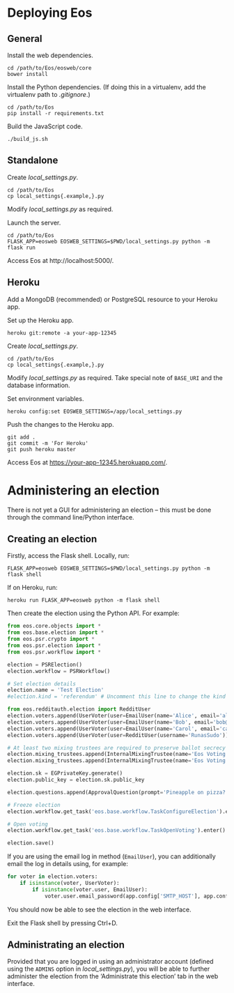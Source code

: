 # Deploying Eos

## General

Install the web dependencies.

    cd /path/to/Eos/eosweb/core
    bower install

Install the Python dependencies. (If doing this in a virtualenv, add the virtualenv path to *.gitignore*.)

    cd /path/to/Eos
    pip install -r requirements.txt

Build the JavaScript code.

    ./build_js.sh

## Standalone

Create *local_settings.py*.

    cd /path/to/Eos
    cp local_settings{.example,}.py

Modify *local_settings.py* as required.

Launch the server.

    cd /path/to/Eos
    FLASK_APP=eosweb EOSWEB_SETTINGS=$PWD/local_settings.py python -m flask run

Access Eos at http://localhost:5000/.

## Heroku

Add a MongoDB (recommended) or PostgreSQL resource to your Heroku app.

Set up the Heroku app.

    heroku git:remote -a your-app-12345

Create *local_settings.py*.

    cd /path/to/Eos
    cp local_settings{.example,}.py

Modify *local_settings.py* as required. Take special note of `BASE_URI` and the database information.

Set environment variables.

    heroku config:set EOSWEB_SETTINGS=/app/local_settings.py

Push the changes to the Heroku app.

    git add .
    git commit -m 'For Heroku'
    git push heroku master

Access Eos at https://your-app-12345.herokuapp.com/.

# Administering an election

There is not yet a GUI for administering an election – this must be done through the command line/Python interface.

## Creating an election

Firstly, access the Flask shell. Locally, run:

    FLASK_APP=eosweb EOSWEB_SETTINGS=$PWD/local_settings.py python -m flask shell

If on Heroku, run:

    heroku run FLASK_APP=eosweb python -m flask shell

Then create the election using the Python API. For example:

```python
from eos.core.objects import *
from eos.base.election import *
from eos.psr.crypto import *
from eos.psr.election import *
from eos.psr.workflow import *

election = PSRElection()
election.workflow = PSRWorkflow()

# Set election details
election.name = 'Test Election'
#election.kind = 'referendum' # Uncomment this line to change the kind of vote being held

from eos.redditauth.election import RedditUser
election.voters.append(UserVoter(user=EmailUser(name='Alice', email='alice@localhost')))
election.voters.append(UserVoter(user=EmailUser(name='Bob', email='bob@localhost')))
election.voters.append(UserVoter(user=EmailUser(name='Carol', email='carol@localhost')))
election.voters.append(UserVoter(user=RedditUser(username='RunasSudo')))

# At least two mixing trustees are required to preserve ballot secrecy
election.mixing_trustees.append(InternalMixingTrustee(name='Eos Voting'))
election.mixing_trustees.append(InternalMixingTrustee(name='Eos Voting'))

election.sk = EGPrivateKey.generate()
election.public_key = election.sk.public_key

election.questions.append(ApprovalQuestion(prompt='Pineapple on pizza?', choices=['Yes', 'No'], min_choices=0, max_choices=1))

# Freeze election
election.workflow.get_task('eos.base.workflow.TaskConfigureElection').enter()

# Open voting
election.workflow.get_task('eos.base.workflow.TaskOpenVoting').enter()

election.save()
```

If you are using the email log in method (`EmailUser`), you can additionally email the log in details using, for example:

```python
for voter in election.voters:
    if isinstance(voter, UserVoter):
        if isinstance(voter.user, EmailUser):
            voter.user.email_password(app.config['SMTP_HOST'], app.config['SMTP_PORT'], app.config['SMTP_USER'], app.config['SMTP_PASS'], app.config['SMTP_FROM'])
```

You should now be able to see the election in the web interface.

Exit the Flask shell by pressing Ctrl+D.

## Administrating an election

Provided that you are logged in using an administrator account (defined using the `ADMINS` option in *local_settings.py*), you will be able to further administer the election from the ‘Administrate this election’ tab in the web interface.
